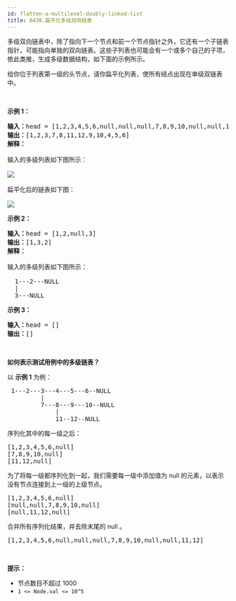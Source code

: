 ```yaml
---
id: flatten-a-multilevel-doubly-linked-list
title: 0430.扁平化多级双向链表
---
```

多级双向链表中，除了指向下一个节点和前一个节点指针之外，它还有一个子链表指针，可能指向单独的双向链表。这些子列表也可能会有一个或多个自己的子项，依此类推，生成多级数据结构，如下面的示例所示。

给你位于列表第一级的头节点，请你扁平化列表，使所有结点出现在单级双链表中。

 

**示例 1：**


<pre><strong>输入：</strong>head = [1,2,3,4,5,6,null,null,null,7,8,9,10,null,null,11,12]<br/><strong>输出：</strong>[1,2,3,7,8,11,12,9,10,4,5,6]<br/><strong>解释：<br/></strong><br/>输入的多级列表如下图所示：<br/><br/><img src="https://assets.leetcode-cn.com/aliyun-lc-upload/uploads/2018/10/12/multilevellinkedlist.png"/><br/><br/>扁平化后的链表如下图：<br/><br/><img src="https://assets.leetcode-cn.com/aliyun-lc-upload/uploads/2018/10/12/multilevellinkedlistflattened.png"/><br/></pre>

**示例 2：**


<pre><strong>输入：</strong>head = [1,2,null,3]<br/><strong>输出：</strong>[1,3,2]<br/><strong>解释：<br/><br/></strong>输入的多级列表如下图所示：<br/><br/>  1---2---NULL<br/>  |<br/>  3---NULL<br/></pre>

**示例 3：**


<pre><strong>输入：</strong>head = []<br/><strong>输出：</strong>[]<br/></pre>

 

**如何表示测试用例中的多级链表？**

以 **示例 1** 为例：


<pre> 1---2---3---4---5---6--NULL<br/>         |<br/>         7---8---9---10--NULL<br/>             |<br/>             11--12--NULL</pre>

序列化其中的每一级之后：


<pre>[1,2,3,4,5,6,null]<br/>[7,8,9,10,null]<br/>[11,12,null]<br/></pre>

为了将每一级都序列化到一起，我们需要每一级中添加值为 null 的元素，以表示没有节点连接到上一级的上级节点。


<pre>[1,2,3,4,5,6,null]<br/>[null,null,7,8,9,10,null]<br/>[null,11,12,null]<br/></pre>

合并所有序列化结果，并去除末尾的 null 。


<pre>[1,2,3,4,5,6,null,null,null,7,8,9,10,null,null,11,12]</pre>

 

**提示：**


- 节点数目不超过 1000
- <code>1 &lt;= Node.val &lt;= 10^5</code>

